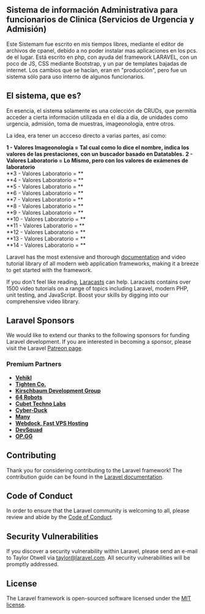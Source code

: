 ## Sistema de información Administrativa para funcionarios de Clinica (Servicios de Urgencia y Admisión)
Este Sistemam fue escrito en mis tiempos libres, mediante el editor de archivos de cpanel, debido a no poder instalar mas aplicaciones en los pcs. de el lugar.
Está escrito en php, con ayuda del framework LARAVEL, con un poco de JS, CSS mediante Bootstrap, y un par de templates bajadas de internet.
Los cambios que se hacían, eran en "producción", pero fue un sistema sólo para uso interno de algunos funcionarios.

## El sistema, que es?

En esencia, el sistema solamente es una colección de CRUDs, que permitía acceder a cierta información utilizada en el día a día, de unidades como urgencia, admisión, toma de muestras, imageonología, entre otros.

La idea, era tener un accceso directo a varias partes, así como:

**1 -  Valores Imageonología = Tal cual como lo dice el nombre, indica los valores de las prestaciones, con un buscador basado en Datatables.**
**2 -  Valores Laboratorio   = Lo Mismo, pero con los valores de exámenes de laboratorio**  
**3 -  Valores Laboratorio   = **  
**4 -  Valores Laboratorio   = **  
**5 -  Valores Laboratorio   = **  
**6 -  Valores Laboratorio   = **  
**7 -  Valores Laboratorio   = **  
**8 -  Valores Laboratorio   = **  
**9 -  Valores Laboratorio   = **  
**10 - Valores Laboratorio   = **  
**11 - Valores Laboratorio   = **  
**12 - Valores Laboratorio   = **  
**13 - Valores Laboratorio   = **  
**14 - Valores Laboratorio   = **  



Laravel has the most extensive and thorough [documentation](https://laravel.com/docs) and video tutorial library of all modern web application frameworks, making it a breeze to get started with the framework.

If you don't feel like reading, [Laracasts](https://laracasts.com) can help. Laracasts contains over 1500 video tutorials on a range of topics including Laravel, modern PHP, unit testing, and JavaScript. Boost your skills by digging into our comprehensive video library.

## Laravel Sponsors

We would like to extend our thanks to the following sponsors for funding Laravel development. If you are interested in becoming a sponsor, please visit the Laravel [Patreon page](https://patreon.com/taylorotwell).

### Premium Partners

- **[Vehikl](https://vehikl.com/)**
- **[Tighten Co.](https://tighten.co)**
- **[Kirschbaum Development Group](https://kirschbaumdevelopment.com)**
- **[64 Robots](https://64robots.com)**
- **[Cubet Techno Labs](https://cubettech.com)**
- **[Cyber-Duck](https://cyber-duck.co.uk)**
- **[Many](https://www.many.co.uk)**
- **[Webdock, Fast VPS Hosting](https://www.webdock.io/en)**
- **[DevSquad](https://devsquad.com)**
- **[OP.GG](https://op.gg)**

## Contributing

Thank you for considering contributing to the Laravel framework! The contribution guide can be found in the [Laravel documentation](https://laravel.com/docs/contributions).

## Code of Conduct

In order to ensure that the Laravel community is welcoming to all, please review and abide by the [Code of Conduct](https://laravel.com/docs/contributions#code-of-conduct).

## Security Vulnerabilities

If you discover a security vulnerability within Laravel, please send an e-mail to Taylor Otwell via [taylor@laravel.com](mailto:taylor@laravel.com). All security vulnerabilities will be promptly addressed.

## License

The Laravel framework is open-sourced software licensed under the [MIT license](https://opensource.org/licenses/MIT).
